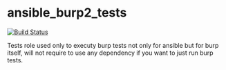 # ansible_burp2_tests

[![Build Status](https://travis-ci.org/CoffeeITWorks/ansible_burp2_tests.svg?branch=master)](https://travis-ci.org/CoffeeITWorks/ansible_burp2_tests)

Tests role used only to executy  burp tests not only for ansible but for burp itself, will not require to use any dependency if you want to just run burp tests.
